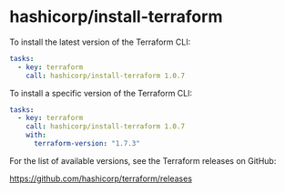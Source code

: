 # hashicorp/install-terraform

To install the latest version of the Terraform CLI:

```yaml
tasks:
  - key: terraform
    call: hashicorp/install-terraform 1.0.7
```

To install a specific version of the Terraform CLI:

```yaml
tasks:
  - key: terraform
    call: hashicorp/install-terraform 1.0.7
    with:
      terraform-version: "1.7.3"
```

For the list of available versions, see the Terraform releases on GitHub:

https://github.com/hashicorp/terraform/releases
